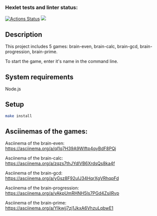 ### Hexlet tests and linter status:
[![Actions Status](https://github.com/DedMazai36/frontend-project-44/workflows/hexlet-check/badge.svg)](https://github.com/DedMazai36/frontend-project-44/actions)
<a href="https://codeclimate.com/github/DedMazai36/frontend-project-44/maintainability"><img src="https://api.codeclimate.com/v1/badges/daf6f24d79bf0b66c04d/maintainability" /></a>

## Description

This project includes 5 games: brain-even, brain-calc, brain-gcd, brain-progression, brain-prime.

To start the game, enter it's name in the command line.

## System requirements

Node.js

## Setup

```bash
make install
```
## Asciinemas of the games:

Asciinema of the brain-even: https://asciinema.org/a/ql1q7H39A9WIftp4qyBdF8PQj

Asciinema of the brain-calc: https://asciinema.org/a/zqzs7thJYdlVB6XrdsQs8ka4f

Asciinema of the brain-gcd: https://asciinema.org/a/yGsz8F92uIJ34HqrXgVRhqpFd

Asciinema of the brain-progression: https://asciinema.org/a/vAkpUmRHNH5Is7PGd4ZsilRvp

Asciinema of the brain-prime: https://asciinema.org/a/YIkwjj7zj1JkxA6VhzuLqbwE1
